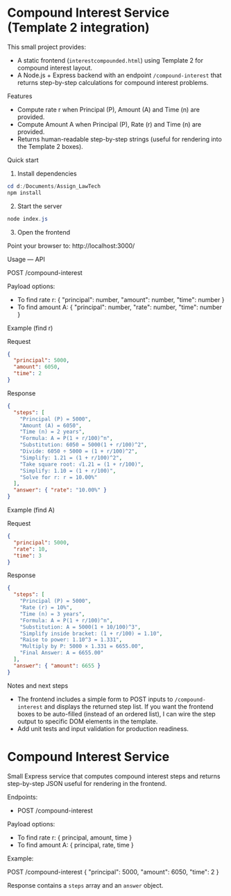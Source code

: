 # Compound Interest Service (Template 2 integration)

This small project provides:

- A static frontend (`interestcompounded.html`) using Template 2 for compound interest layout.
- A Node.js + Express backend with an endpoint `/compound-interest` that returns step-by-step calculations for compound interest problems.

Features
- Compute rate r when Principal (P), Amount (A) and Time (n) are provided.
- Compute Amount A when Principal (P), Rate (r) and Time (n) are provided.
- Returns human-readable step-by-step strings (useful for rendering into the Template 2 boxes).

Quick start

1. Install dependencies

```powershell
cd d:/Documents/Assign_LawTech
npm install
```

2. Start the server

```powershell
node index.js
```

3. Open the frontend

Point your browser to: http://localhost:3000/

Usage — API

POST /compound-interest

Payload options:

- To find rate r: { "principal": number, "amount": number, "time": number }
- To find amount A: { "principal": number, "rate": number, "time": number }

Example (find r)

Request

```json
{
  "principal": 5000,
  "amount": 6050,
  "time": 2
}
```

Response

```json
{
  "steps": [
    "Principal (P) = 5000",
    "Amount (A) = 6050",
    "Time (n) = 2 years",
    "Formula: A = P(1 + r/100)^n",
    "Substitution: 6050 = 5000(1 + r/100)^2",
    "Divide: 6050 ÷ 5000 = (1 + r/100)^2",
    "Simplify: 1.21 = (1 + r/100)^2",
    "Take square root: √1.21 = (1 + r/100)",
    "Simplify: 1.10 = (1 + r/100)",
    "Solve for r: r = 10.00%"
  ],
  "answer": { "rate": "10.00%" }
}
```

Example (find A)

Request

```json
{
  "principal": 5000,
  "rate": 10,
  "time": 3
}
```

Response

```json
{
  "steps": [
    "Principal (P) = 5000",
    "Rate (r) = 10%",
    "Time (n) = 3 years",
    "Formula: A = P(1 + r/100)^n",
    "Substitution: A = 5000(1 + 10/100)^3",
    "Simplify inside bracket: (1 + r/100) = 1.10",
    "Raise to power: 1.10^3 = 1.331",
    "Multiply by P: 5000 × 1.331 = 6655.00",
    "Final Answer: A = 6655.00"
  ],
  "answer": { "amount": 6655 }
}
```

Notes and next steps
- The frontend includes a simple form to POST inputs to `/compound-interest` and displays the returned step list. If you want the frontend boxes to be auto-filled (instead of an ordered list), I can wire the step output to specific DOM elements in the template.
- Add unit tests and input validation for production readiness.


# Compound Interest Service

Small Express service that computes compound interest steps and returns step-by-step JSON useful for rendering in the frontend.

Endpoints:

- POST /compound-interest

Payload options:

- To find rate r: { principal, amount, time }
- To find amount A: { principal, rate, time }

Example:

POST /compound-interest
{
  "principal": 5000,
  "amount": 6050,
  "time": 2
}

Response contains a `steps` array and an `answer` object.
